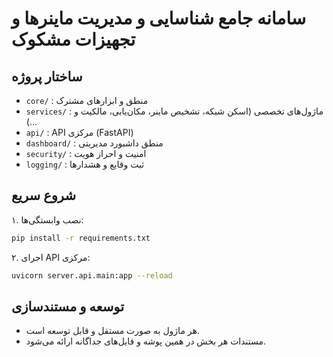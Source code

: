 # سامانه جامع شناسایی و مدیریت ماینرها و تجهیزات مشکوک

## ساختار پروژه

- `core/` : منطق و ابزارهای مشترک
- `services/` : ماژول‌های تخصصی (اسکن شبکه، تشخیص ماینر، مکان‌یابی، مالکیت و ...)
- `api/` : API مرکزی (FastAPI)
- `dashboard/` : منطق داشبورد مدیریتی
- `security/` : امنیت و احراز هویت
- `logging/` : ثبت وقایع و هشدارها

## شروع سریع

۱. نصب وابستگی‌ها:
```bash
pip install -r requirements.txt
```
۲. اجرای API مرکزی:
```bash
uvicorn server.api.main:app --reload
```

## توسعه و مستندسازی
- هر ماژول به صورت مستقل و قابل توسعه است.
- مستندات هر بخش در همین پوشه و فایل‌های جداگانه ارائه می‌شود.
